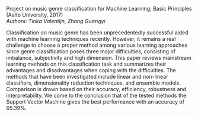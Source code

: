 Project on music genre classification for Machine Learning; Basic Principles (Aalto University, 2017)  
_Authors: Tinka Valentijn, Zhang Guangyi_

Classification on music genre has been unprecedentedly successful aided with machine learning techniques recently. However, it remains a real challenge to choose a proper method among various learning approaches since genre classification poses three major difficulties, consisting of imbalance, subjectivity and high dimension. This paper reviews mainstream learning methods on this classification task and summarizes their advantages and disadvantages when coping with the difficulties. The methods that have been investigated include linear and non-linear classifiers, dimensionality reduction techniques, and ensemble models. Comparison is drawn based on their accuracy, efficiency, robustness and interpretability. We come to the conclusion that of the tested methods the Support Vector Machine gives the best performance with an accuracy of 65.39%.
